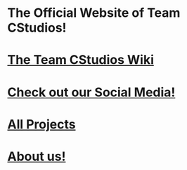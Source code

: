 # The Official Website of Team CStudios!

# [The Team CStudios Wiki](https://wiki.teamcstudios.pro/)

# [Check out our Social Media!](socialmedia)

# [All Projects](projects)

# [About us!](about)

